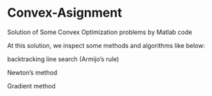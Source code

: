 # Convex-Asignment
Solution of Some Convex Optimization problems by Matlab code

At this solution, we inspect some methods and algorithms like below:

backtracking line search (Armijo’s rule)

Newton’s method

Gradient method 

